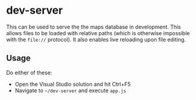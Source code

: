 # dev-server

This can be used to serve the the maps database in development. This allows
files to be loaded with relative paths (which is otherwise impossible with the
`file://` protocol). It also enables live reloading upon file editing.

## Usage

Do either of these:

- Open the Visual Studio solution and hit Ctrl+F5
- Navigate to `~/dev-server` and execute `app.js`
